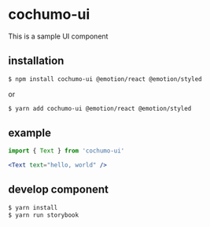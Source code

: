 # cochumo-ui

This is a sample UI component

## installation

```bash
$ npm install cochumo-ui @emotion/react @emotion/styled
```

or

```bash
$ yarn add cochumo-ui @emotion/react @emotion/styled
```

## example

```jsx
import { Text } from 'cochumo-ui'

<Text text="hello, world" />
```

## develop component

```bash
$ yarn install
$ yarn run storybook
```
